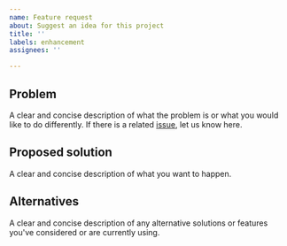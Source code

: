 ```yaml
---
name: Feature request
about: Suggest an idea for this project
title: ''
labels: enhancement
assignees: ''

---
```


## Problem
A clear and concise description of what the problem is or what you would like
to do differently. If there is a related
[issue](https://github.com/LastTalon/Monolith/issues), let us know here.

## Proposed solution
A clear and concise description of what you want to happen.

## Alternatives
A clear and concise description of any alternative solutions or features
you've considered or are currently using.
